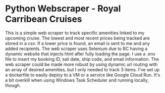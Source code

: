 # Python Webscraper - Royal Carribean Cruises
This is a simple web scraper to track specific amenities linked to my upcoming cruise.
The lowest and most recent prices being tracked are stored in a csv.
If a lower price is found, an email is sent to me and any added recipients.
The web scraper uses Selenium due to RC having a dynamic website that injects html
after fully loading the page. I use a .env file to insert my booking ID, sail date, ship code, and email information. 
The web scraper could be made more robust by using dynamic url routing with an array of desired amenities, but I only needed to track 3 items.
I've set up a dockerfile to easily deploy to a VM or a service like Google Cloud Run. It's a bit overkill when using Windows Task Scheduler and running locally, though.
